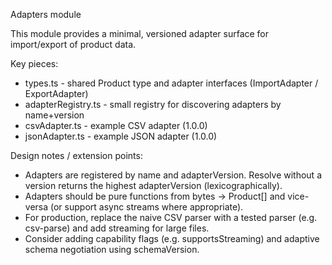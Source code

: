 Adapters module

This module provides a minimal, versioned adapter surface for import/export of product data.

Key pieces:
- types.ts - shared Product type and adapter interfaces (ImportAdapter / ExportAdapter)
- adapterRegistry.ts - small registry for discovering adapters by name+version
- csvAdapter.ts - example CSV adapter (1.0.0)
- jsonAdapter.ts - example JSON adapter (1.0.0)

Design notes / extension points:
- Adapters are registered by name and adapterVersion. Resolve without a version returns the highest adapterVersion (lexicographically).
- Adapters should be pure functions from bytes -> Product[] and vice-versa (or support async streams where appropriate).
- For production, replace the naive CSV parser with a tested parser (e.g. csv-parse) and add streaming for large files.
- Consider adding capability flags (e.g. supportsStreaming) and adaptive schema negotiation using schemaVersion.
